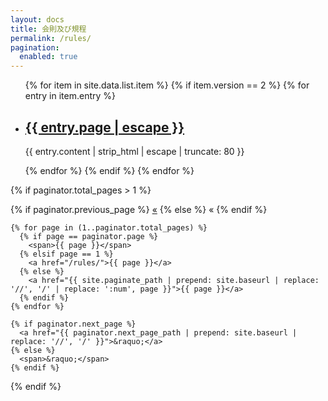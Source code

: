 ```yaml
---
layout: docs
title: 会則及び規程
permalink: /rules/
pagination: 
  enabled: true
---
```

<section>
  <ul class="list">
  {% for item in site.data.list.item %}
  {% if item.version == 2 %}
  {% for entry in item.entry %}
    <li>
      <h2>
        <a class="link" href="{{ entry.url | relative_url }}" role="link">{{ entry.page | escape }}</a>
      </h2>
      <p class="meta">
        {{ entry.content | strip_html | escape | truncate: 80 }}
      </p>
    </li>
  {% endfor %}
  {% endif %}
  {% endfor %}
  </ul>
    
  {% if paginator.total_pages > 1 %}
  <div class="pagination">
    {% if paginator.previous_page %}
      <a href="{{ paginator.previous_page_path | prepend: site.baseurl | replace: '//', '/' }}">&laquo;</a>
    {% else %}
      <span>&laquo;</span>
    {% endif %}
    
    {% for page in (1..paginator.total_pages) %}
      {% if page == paginator.page %}
        <span>{{ page }}</span>
      {% elsif page == 1 %}
        <a href="/rules/">{{ page }}</a>
      {% else %}
        <a href="{{ site.paginate_path | prepend: site.baseurl | replace: '//', '/' | replace: ':num', page }}">{{ page }}</a>
      {% endif %}
    {% endfor %}
      
    {% if paginator.next_page %}
      <a href="{{ paginator.next_page_path | prepend: site.baseurl | replace: '//', '/' }}">&raquo;</a>
    {% else %}
      <span>&raquo;</span>
    {% endif %}
  </div>
  {% endif %}
</section>
